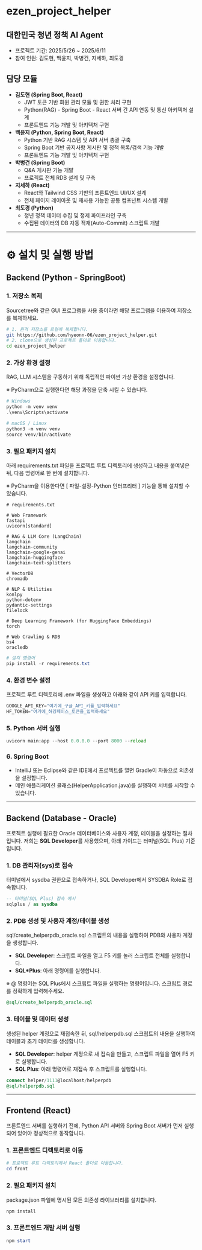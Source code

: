 # **ezen_project_helper**


## 대한민국 청년 정책 AI Agent

- 프로젝트 기간: 2025/5/26 ~ 2025/6/11
- 참여 인원: 김도현, 백윤지, 박병건, 지세하, 최도경

## 담당 모듈

- **김도현 (Spring Boot, React)**
    - JWT 토큰 기반 회원 관리 모듈 및 권한 처리 구현
    - Python(RAG) - Spring Boot - React 서버 간 API 연동 및 통신 아키텍처 설계
    - 프론트엔드 기능 개발 및 아키텍처 구현
- **백윤지 (Python, Spring Boot, React)**
    - Python 기반 RAG 시스템 및 API 서버 총괄 구축
    - Spring Boot 기반 공지사항 게시판 및 정책 목록/검색 기능 개발
    - 프론트엔드 기능 개발 및 아키텍처 구현
- **박병건 (Spring Boot)**
    - Q&A 게시판 기능 개발
    - 프로젝트 전체 RDB 설계 및 구축
- **지세하 (React)**
    - React와 Tailwind CSS 기반의 프론트엔드 UI/UX 설계
    - 전체 페이지 레이아웃 및 재사용 가능한 공통 컴포넌트 시스템 개발
- **최도경 (Python)**
    - 청년 정책 데이터 수집 및 정제 파이프라인 구축
    - 수집된 데이터의 DB 자동 적재(Auto-Commit) 스크립트 개발

---

# **⚙️** 설치 및 실행 방법

## Backend (Python - SpringBoot)

### 1. 저장소 복제

Sourcetree와 같은 GUI 프로그램을 사용 중이라면 해당 프로그램을 이용하여 저장소를 복제하세요.

```bash
# 1. 원격 저장소를 로컬에 복제합니다.
git https://github.com/hyeonn-06/ezen_project_helper.git
# 2. clone으로 생성된 프로젝트 폴더로 이동합니다.
cd ezen_project_helper
```

### 2. 가상 환경 설정

RAG, LLM 시스템을 구동하기 위해 독립적인 파이썬 가상 환경을 설정합니다.

※ PyCharm으로 실행한다면 해당 과정을 단축 시킬 수 있습니다.

```powershell
# Windows
python -m venv venv
.\venv\Scripts\activate

# macOS / Linux
python3 -m venv venv
source venv/bin/activate
```

### 3. 필요 패키지 설치

아래 requirements.txt 파일을 프로젝트 루트 디렉토리에 생성하고 내용을 붙여넣은 뒤, 다음 명령어로 한 번에 설치합니다.

※ PyCharm을 이용한다면 [ 파일-설정-Python 인터프리터 ] 기능을 통해 설치할 수 있습니다.

```
# requirements.txt

# Web Framework
fastapi
uvicorn[standard]

# RAG & LLM Core (LangChain)
langchain
langchain-community
langchain-google-genai
langchain-huggingface
langchain-text-splitters

# VectorDB
chromadb

# NLP & Utilities
konlpy
python-dotenv
pydantic-settings
filelock

# Deep Learning Framework (for HuggingFace Embeddings)
torch

# Web Crawling & RDB
bs4
oracledb
```

```powershell
# 설치 명령어
pip install -r requirements.txt
```

### 4. 환경 변수 설정

프로젝트 루트 디렉토리에 .env 파일을 생성하고 아래와 같이 API 키를 입력합니다.

```python
GOOGLE_API_KEY="여기에_구글_API_키를_입력하세요"
HF_TOKEN="여기에_허깅페이스_토큰을_입력하세요"
```

### 5. Python 서버 실행

```python
uvicorn main:app --host 0.0.0.0 --port 8000 --reload
```

### 6. Spring Boot

- IntelliJ 또는 Eclipse와 같은 IDE에서 프로젝트를 열면 Gradle이 자동으로 의존성을 설정합니다.
- 메인 애플리케이션 클래스(HelperApplication.java)를 실행하여 서버를 시작할 수 있습니다.

---

## Backend (Database - Oracle)

프로젝트 실행에 필요한 Oracle 데이터베이스와 사용자 계정, 테이블을 설정하는 절차입니다.
저희는 **SQL Developer**를  사용했으며, 아래 가이드는 터미널(SQL Plus) 기준입니다.

### **1. DB 관리자(sys)로 접속**

터미널에서 sysdba 권한으로 접속하거나, SQL Developer에서 SYSDBA Role로 접속합니다.

```sql
-- 터미널(SQL Plus) 접속 예시
sqlplus / as sysdba
```

### **2. PDB 생성 및 사용자 계정/테이블 생성**

sql/create_helperpdb_oracle.sql 스크립트의 내용을 실행하여 PDB와 사용자 계정을 생성합니다.

- **SQL Developer**: 스크립트 파일을 열고 F5 키를 눌러 스크립트 전체를 실행합니다.
- **SQL*Plus**: 아래 명령어를 실행합니다.

※ @ 명령어는 SQL Plus에서 스크립트 파일을 실행하는 명령어입니다. 스크립트 경로를 정확하게 입력해주세요.

```sql
@sql/create_helperpdb_oracle.sql
```

### **3. 테이블 및 데이터 생성**

생성된 helper 계정으로 재접속한 뒤, sql/helperpdb.sql 스크립트의 내용을 실행하여 테이블과 초기 데이터를 생성합니다.

- **SQL Developer**: helper 계정으로 새 접속을 만들고, 스크립트 파일을 열어 F5 키로 실행합니다.
- **SQL Plus**: 아래 명령어로 재접속 후 스크립트를 실행합니다.

```sql
connect helper/1111@localhost/helperpdb
@sql/helperpdb.sql
```

---

## **Frontend (React)**

프론트엔드 서버를 실행하기 전에, Python API 서버와 Spring Boot 서버가 먼저 실행되어 있어야 정상적으로 동작합니다.

### 1. 프론트엔드 디렉토리로 이동

```powershell
# 프로젝트 루트 디렉토리에서 React 폴더로 이동합니다.
cd front
```

### 2. 필요 패키지 설치

package.json 파일에 명시된 모든 의존성 라이브러리를 설치합니다.

```powershell
npm install
```

### 3. 프론트엔드 개발 서버 실행

```powershell
npm start
```
